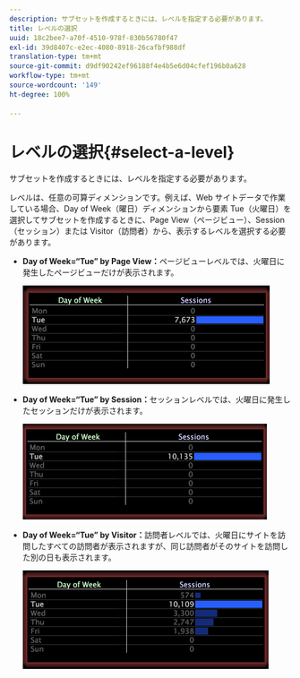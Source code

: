 ```yaml
---
description: サブセットを作成するときには、レベルを指定する必要があります。
title: レベルの選択
uuid: 18c2bee7-a70f-4510-978f-830b56780f47
exl-id: 39d8407c-e2ec-4080-8918-26cafbf988df
translation-type: tm+mt
source-git-commit: d9df90242ef96188f4e4b5e6d04cfef196b0a628
workflow-type: tm+mt
source-wordcount: '149'
ht-degree: 100%

---
```


# レベルの選択{#select-a-level}

サブセットを作成するときには、レベルを指定する必要があります。

レベルは、任意の可算ディメンションです。例えば、Web サイトデータで作業している場合、Day of Week（曜日）ディメンションから要素 Tue（火曜日）を選択してサブセットを作成するときに、Page View（ページビュー）、Session（セッション）または Visitor（訪問者）から、表示するレベルを選択する必要があります。

* **Day of Week=“Tue” by Page View：**&#x200B;ページビューレベルでは、火曜日に発生したページビューだけが表示されます。

   ![](assets/vis_Subset_byPageView.png)

* **Day of Week=“Tue” by Session：**&#x200B;セッションレベルでは、火曜日に発生したセッションだけが表示されます。

   ![](assets/vis_Subset_bySession.png)

* **Day of Week=“Tue” by Visitor：**&#x200B;訪問者レベルでは、火曜日にサイトを訪問したすべての訪問者が表示されますが、同じ訪問者がそのサイトを訪問した別の日も表示されます。

   ![](assets/vis_Subset_byVisitor.png)
